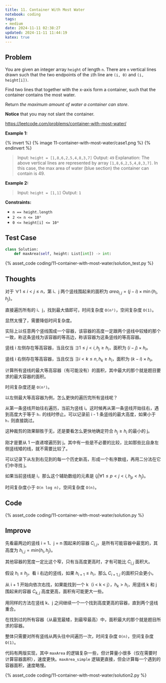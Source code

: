 ```yaml
---
title: 11. Container With Most Water
notebook: coding
tags:
- medium
date: 2024-11-11 02:38:27
updated: 2024-11-11 11:44:19
katex: true
---
```

## Problem

You are given an integer array `height` of length `n`. There are `n` vertical lines drawn such that the two endpoints of the `i`th line are `(i, 0)` and `(i, height[i])`.

Find two lines that together with the x-axis form a container, such that the container contains the most water.

Return _the maximum amount of water a container can store_.

**Notice** that you may not slant the container.

<https://leetcode.com/problems/container-with-most-water/>

**Example 1:**

{% invert %}
{% image 11-container-with-most-water/case1.png %}
{% endinvert %}

> Input: `height = [1,8,6,2,5,4,8,3,7]`
> Output: `49`
> Explanation: The above vertical lines are represented by array `[1,8,6,2,5,4,8,3,7]`. In this case, the max area of water (blue section) the container can contain is 49.

**Example 2:**

> Input: `height = [1,1]`
> Output: `1`

**Constraints:**

- `n == height.length`
- `2 <= n <= 10⁵`
- `0 <= height[i] <= 10⁴`

## Test Case

``` python
class Solution:
    def maxArea(self, height: List[int]) -> int:
```

{% asset_code coding/11-container-with-most-water/solution_test.py %}

## Thoughts

对于 $\forall 1 \le i < j \le n$，第 i、j 两个竖线围起来的面积为 $area_{i,j}=(j-i)\times\min\{h_i,h_j\}$。

直接遍历所有的 i、j，找到最大值即可，时间复杂度 `O(n²)`，空间复杂度 `O(1)`。

显然太慢了，需要降低时间复杂度。

实际上以任意两个竖线围成一个容器，该容器的高度一定跟两个竖线中较矮的那个一致，称这条竖线为该容器的等高边，称该容器为这条竖线的等高容器。

竖线 i 左侧存在等高容器，当且仅当 $\exists 1\le j<i, h_j\ge h_i$，面积为 $(i-j)\times h_i$。

竖线 i 右侧存在等高容器，当且仅当 $\exists i<k\le n, h_k\ge h_i$，面积为 $(k-i)\times h_i$。

计算所有竖线的最大等高容器（有可能没有）的面积，其中最大的那个就是题目要求的最大容器的面积。

时间复杂度还是 `O(n²)`。

以左侧最大等高容器为例，怎么更快的遍历完所有竖线呢？

从第一条竖线开始往右遍历，当前为竖线 i。这时候再从第一条竖线开始往右，遇到高度大于等于 `hᵢ` 的线时停止。可以记录前 i - 1 条竖线的最大高度，如果小于 `hᵢ` 则直接跳过。

这种裁剪的效果聊胜于无，还是要看怎么更快地确定符合 $h_j\ge h_i$ 的最小的 j。

刚才是要从 1 一直递增遍历到 j。其中有一些是不必要的比较，比如那些比自身左侧竖线矮的线，就不需要比较了。

可以记录下从左到右见到的每一个历史新高，形成一个有序数组，再用二分法在它们中寻找 j。

如果当前竖线是 i，那么这个辅助数组的元素是 $\{j|\forall 1\le p<j<i,h_p<h_j\}$。

时间复杂度小于 `O(n log n)`，空间复杂度 `O(n)`。

## Code

{% asset_code coding/11-container-with-most-water/solution.py %}

## Improve

先看最两边的竖线 i = 1、j = n 围起来的容器 $C_{i,j}$，是所有可能容器中最宽的，其高度为 $h_{i,j}=min\{h_i,h_j\}$。

其他容器的宽度一定比这个窄，只有当高度更高时，才有可能比 $C_{i,j}$ 面积大。

假设 $h_i\le h_j$，看 i 右边的竖线，如果 $h_{i+1}\le h_i$，那么 $C_{i+1,j}$ 的面积只会更小。

从 i + 1 开始向依次右找，如果能找到一个 k（i < k < j），$h_k > h_i$，用竖线 k 和 j 围起来的容器 $C_{k,j}$ 高度更高，面积有可能更大一些。

用同样的方法在竖线 k、j 之间继续一个一个找到高度更高的容器，直到两个竖线重合。

在找到过的所有容器（从最宽最矮，到最窄最高）中，面积最大的那个就是题目所求的容器。

整体只需要对所有竖线从两头往中间遍历一次，时间复杂度 `O(n)`，空间复杂度 `O(1)`。

代码有两版实现，其中 `maxArea` 的逻辑复杂一些，但计算量小很多（仅在需要时计算容器面积），速度更快。`maxArea_simple` 逻辑更直接，但会计算每一个遇到的容器面积，速度略慢。

{% asset_code coding/11-container-with-most-water/solution2.py %}
